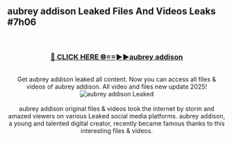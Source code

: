 ## aubrey addison Leaked Files And Videos Leaks #7h06
<br>
<div align="center">
<h3><a href="https://watchclip.my.id/aubrey addison" rel="nofollow">🔴 CLICK HERE 🌐==►►aubrey addison</a></h3>
<br>
Get aubrey addison leaked all content. Now you can access all files & videos of aubrey addison. All video and files new update 2025!
<br>
<a href="https://watchclip.my.id/aubrey addison" rel="nofollow" data-target="animated-image.originalLink"><img src="https://i.ibb.co.com/WyWwxjT/player-gif2.gif" alt="aubrey addison Leaked" style="max-width: 100%; display: inline-block;" data-target="animated-image.originalImage"></a>
<br><br>
aubrey addison original files & videos took the internet by storm and amazed viewers on various Leaked social media platforms. aubrey addison, a young and talented digital creator, recently became famous thanks to this interesting files & videos.
</div>
<br>